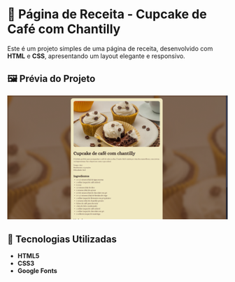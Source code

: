 # 🍰 Página de Receita - Cupcake de Café com Chantilly

Este é um projeto simples de uma página de receita, desenvolvido com **HTML** e **CSS**, apresentando um layout elegante e responsivo.

## 🖼️ Prévia do Projeto

![Prévia do Site](assets/images/site-preview.png)

## 🚀 Tecnologias Utilizadas

- **HTML5**
- **CSS3**
- **Google Fonts**
